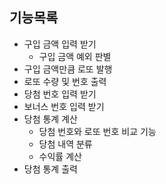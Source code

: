 ## 기능목록

- 구입 금액 입력 받기
    - 구입 금액 예외 판별
- 구입 금액만큼 로또 발행
- 로또 수량 및 번호 출력
- 당첨 번호 입력 받기
- 보너스 번호 입력 받기
- 당첨 통계 계산
    - 당첨 번호와 로또 번호 비교 기능
    - 당첨 내역 분류
    - 수익률 계산
- 당첨 통계 출력
